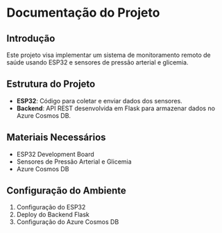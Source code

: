 # Documentação do Projeto

## Introdução
Este projeto visa implementar um sistema de monitoramento remoto de saúde usando ESP32 e sensores de pressão arterial e glicemia.

## Estrutura do Projeto
- **ESP32**: Código para coletar e enviar dados dos sensores.
- **Backend**: API REST desenvolvida em Flask para armazenar dados no Azure Cosmos DB.

## Materiais Necessários
- ESP32 Development Board
- Sensores de Pressão Arterial e Glicemia
- Azure Cosmos DB

## Configuração do Ambiente
1. Configuração do ESP32
2. Deploy do Backend Flask
3. Configuração do Azure Cosmos DB
